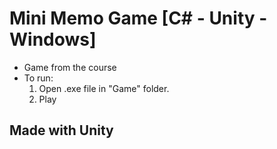 # Mini Memo Game [C# - Unity - Windows]
- Game from the course
- To run:
  1) Open .exe file in "Game" folder.
  2) Play

## Made with Unity
